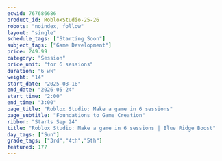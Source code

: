 ```yaml
---
ecwid: 767686686
product_id: RobloxStudio-25-26
robots: "noindex, follow"
layout: "single"
schedule_tags: ["Starting Soon"]
subject_tags: ["Game Development"]
price: 249.99
category: "Session"
price_unit: "for 6 sessions"
duration: "6 wk"
weight: "14"
start_date: "2025-08-18"
end_date: "2026-05-24"
start_time: "2:00"
end_time: "3:00"
page_title: "Roblox Studio: Make a game in 6 sessions"
page_subtitle: "Foundations to Game Creation"
ribbon: "Starts Sep 24"
title: "Roblox Studio: Make a game in 6 sessions | Blue Ridge Boost"
day_tags: ["Sun"]
grade_tags: ["3rd","4th","5th"]
featured: 177
---
```

